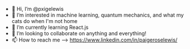 - 👋 Hi, I’m @pxigelewis
- 👀 I’m interested in machine learning, quantum mechanics, and what my cats do when I'm not home
- 🌱 I’m currently learning React.js
- 💞️ I’m looking to collaborate on anything and everything!
- 📫 How to reach me --> https://www.linkedin.com/in/paigeroselewis/

<!---
pxigelewis/pxigelewis is a ✨ special ✨ repository because its `README.md` (this file) appears on your GitHub profile.
You can click the Preview link to take a look at your changes.
--->

